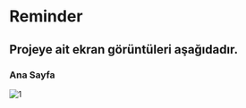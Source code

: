 # Reminder

## Projeye ait ekran görüntüleri aşağıdadır.

### Ana Sayfa

![1](https://github.com/mesudepolat/Reminder/assets/61362079/d52926b3-7160-443c-9de0-e3634964624e)


